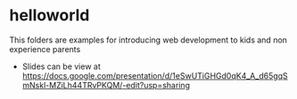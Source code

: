 # helloworld
This folders are examples for introducing web development to kids and non experience parents
- Slides can be view at
https://docs.google.com/presentation/d/1eSwUTiGHGd0qK4_A_d65gqSmNskl-MZiLh44TRvPKQM/-edit?usp=sharing
